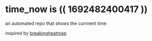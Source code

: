 # time_now is (( 1692482400417 ))

an automated repo that shows the currnent time

inspired by [breakingheatmap](https://github.com/breakingheatmap/breakingheatmap)